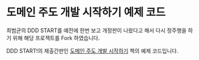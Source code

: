 # 도메인 주도 개발 시작하기 예제 코드

최범균의 DDD START를 예전에 한번 보고 개정판이 나왔다고 해서 다시 정주행을 하기 위해
해당 프로젝트를 Fork 하였습니다.

DDD START!의 재출간판인 [도메인 주도 개발 시작하기](https://www.hanbit.co.kr/store/books/look.php?p_code=B4309942517) 책의 예제 코드입니다.
